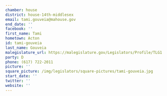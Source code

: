```yaml
---
chamber: house
district: house-14th-middlesex
email: tami.gouveia@mahouse.gov
end_date: ''
facebook: ''
first_name: Tami
hometown: Acton
id: tami-gouveia
last_name: Gouveia
malegislature_url: https://malegislature.gov/Legislators/Profile/TLG1
party: D
phone: (617) 722-2011
picture: ''
square_picture: /img/legislators/square-pictures/tami-gouveia.jpg
start_date: ''
twitter: ''
website: ''
---
```

